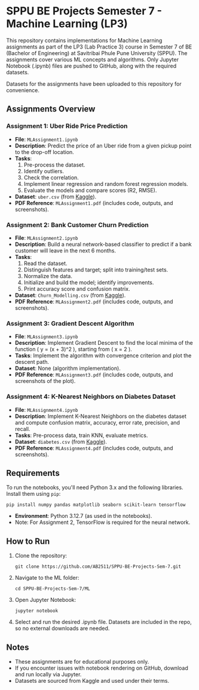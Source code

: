 # SPPU BE Projects Semester 7 - Machine Learning (LP3)

This repository contains implementations for Machine Learning assignments as part of the LP3 (Lab Practice 3) course in Semester 7 of BE (Bachelor of Engineering) at Savitribai Phule Pune University (SPPU). The assignments cover various ML concepts and algorithms. Only Jupyter Notebook (.ipynb) files are pushed to GitHub, along with the required datasets.

Datasets for the assignments have been uploaded to this repository for convenience.

## Assignments Overview

### Assignment 1: Uber Ride Price Prediction
- **File**: `MLAssignment1.ipynb`
- **Description**: Predict the price of an Uber ride from a given pickup point to the drop-off location.
- **Tasks**:
  1. Pre-process the dataset.
  2. Identify outliers.
  3. Check the correlation.
  4. Implement linear regression and random forest regression models.
  5. Evaluate the models and compare scores (R2, RMSE).
- **Dataset**: `uber.csv` (from [Kaggle](https://www.kaggle.com/datasets/yasserh/uber-fares-dataset)).
- **PDF Reference**: `MLAssignment1.pdf` (includes code, outputs, and screenshots).

### Assignment 2: Bank Customer Churn Prediction
- **File**: `MLAssignment2.ipynb`
- **Description**: Build a neural network-based classifier to predict if a bank customer will leave in the next 6 months.
- **Tasks**:
  1. Read the dataset.
  2. Distinguish features and target; split into training/test sets.
  3. Normalize the data.
  4. Initialize and build the model; identify improvements.
  5. Print accuracy score and confusion matrix.
- **Dataset**: `Churn_Modelling.csv` (from [Kaggle](https://www.kaggle.com/barelydedicated/bank-customer-churn-modeling)).
- **PDF Reference**: `MLAssignment2.pdf` (includes code, outputs, and screenshots).

### Assignment 3: Gradient Descent Algorithm
- **File**: `MLAssignment3.ipynb`
- **Description**: Implement Gradient Descent to find the local minima of the function \( y = (x + 3)^2 \), starting from \( x = 2 \).
- **Tasks**: Implement the algorithm with convergence criterion and plot the descent path.
- **Dataset**: None (algorithm implementation).
- **PDF Reference**: `MLAssignment3.pdf` (includes code, outputs, and screenshots of the plot).

### Assignment 4: K-Nearest Neighbors on Diabetes Dataset
- **File**: `MLAssignment4.ipynb`
- **Description**: Implement K-Nearest Neighbors on the diabetes dataset and compute confusion matrix, accuracy, error rate, precision, and recall.
- **Tasks**: Pre-process data, train KNN, evaluate metrics.
- **Dataset**: `diabetes.csv` (from [Kaggle](https://www.kaggle.com/datasets/abdallamahgoub/diabetes)).
- **PDF Reference**: `MLAssignment4.pdf` (includes code, outputs, and screenshots).

## Requirements
To run the notebooks, you'll need Python 3.x and the following libraries. Install them using `pip`:

```
pip install numpy pandas matplotlib seaborn scikit-learn tensorflow
```

- **Environment**: Python 3.12.7 (as used in the notebooks).
- Note: For Assignment 2, TensorFlow is required for the neural network.

## How to Run
1. Clone the repository:  
   ```
   git clone https://github.com/AB2511/SPPU-BE-Projects-Sem-7.git
   ```
2. Navigate to the ML folder:  
   ```
   cd SPPU-BE-Projects-Sem-7/ML
   ```
3. Open Jupyter Notebook:  
   ```
   jupyter notebook
   ```
4. Select and run the desired .ipynb file. Datasets are included in the repo, so no external downloads are needed.

## Notes
- These assignments are for educational purposes only.
- If you encounter issues with notebook rendering on GitHub, download and run locally via Jupyter.
- Datasets are sourced from Kaggle and used under their terms.

